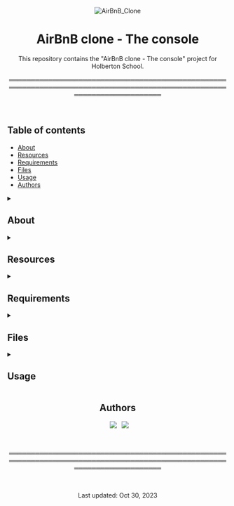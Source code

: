 <div align="center">

![AirBnB_Clone](https://github.com/Nitsu47/holbertonschool-AirBnB_clone/assets/135637506/5a5595cc-8f00-4613-9834-78b2b19f4015)

</div>

<div align="center">
  
<h1> AirBnB clone - The console </h1>

This repository contains the "AirBnB clone - The console" project for Holberton School.

</div>

<div align="center">

════════════════════════════════════════════════════════════════════════════════════════════════════════════════════════
</div>

<br>

## Table of contents
* [About](#about)
* [Resources](#resources)
* [Requirements](#requirements)
* [Files](#files)
* [Usage](#usage)
* [Authors](#authors)

<details>
<summary><h2>About</h2></summary>

The project its part of a greater project about construct our own AirBnB Clone to learn a get deeper into Python lenguage. In this repository, you can find a basic console for the web in where we do:
* The Console
* Web Static
* MySQL Storage
* Web framework - templating
* RESTful API
* Web dynamic
This objective is given us by Holberton School as a pair programming project of the second trimester.

</details>

<details>
<summary><h2>Resources</h2></summary>

<h3>Concepts</h3>
  
* <a href="https://intranet.hbtn.io/concepts/66" target="blank">Python packages</a>

* <a href="https://intranet.hbtn.io/concepts/74" target="blank">AirBnB clone</a>

<h3>Videos</h3>
  
* <a href="https://www.youtube.com/watch?v=QTwmCB_AWqI" target="blank">Overview</a>

* <a href="https://www.youtube.com/watch?v=jeJwRB33YNg" target="blank">The Console</a>

* <a href="https://www.youtube.com/watch?v=ZwCD8cNZk9U" target="blank">ORM</a>

* <a href="https://www.youtube.com/watch?v=LrQhULlFJdU" target="blank">RESTful API</a>

<h3>HBNB Playlist</h3>
  
* <a href="https://www.youtube.com/playlist?list=PLlLHfkTcnvmPOp6jv_89tRpJUMFrP-Wbi" target="blank">HBNB videos</a>

<h3>Concepts to learn</h3>
  
* <a href="https://docs.python.org/3.4/library/unittest.html#module-unittest" target="blank">Unittest</a>

* Python packages concept page

* Serialization/Deserialization

* `*args, **kwargs`

* `datetime`

</details>

<details>
<summary><h2>Requirements</h2></summary>

<h2>Python Scripts</h2>

* Allowed editors: vi, vim, emacs
* All your files will be interpreted/compiled on Ubuntu 20.04 LTS using python3 (version 3.8.5)
* All your files should end with a new line
* The first line of all your files should be exactly #!/usr/bin/python3
* A README.md file, at the root of the folder of the project, is mandatory
* Your code should use the pycodestyle (version 2.7.*)
* All your files must be executable
* The length of your files will be tested using wc
* All your modules should have a documentation (python3 -c 'print(__import__("my_module").__doc__)')
* All your classes should have a documentation (python3 -c 'print(__import__("my_module").MyClass.__doc__)')
* All your functions (inside and outside a class) should have a documentation (python3 -c 'print(__import__("my_module").my_function.__doc__)' and python3 -c 'print(__import__("my_module").MyClass.my_function.__doc__)')
* A documentation is not a simple word, it’s a real sentence explaining what’s the purpose of the module, class or method (the length of it will be verified)

<h2>Python Unit Tests</h2>

* Allowed editors: vi, vim, emacs
* All your files should end with a new line
* All your test files should be inside a folder tests
* You have to use the unittest module
* All your test files should be python files (extension: .py)
* All your test files and folders should start by test_
* Your file organization in the tests folder should be the same as your project
e.g., For models/base_model.py, unit tests must be in: tests/test_models/test_base_model.py
e.g., For models/user.py, unit tests must be in: tests/test_models/test_user.py
* All your tests should be executed by using this command: python3 -m unittest discover tests
* You can also test file by file by using this command: python3 -m unittest tests/test_models/test_base_model.py
* All your modules should have a documentation (python3 -c 'print(__import__("my_module").__doc__)')
* All your classes should have a documentation (python3 -c 'print(__import__("my_module").MyClass.__doc__)')
* All your functions (inside and outside a class) should have a documentation (python3 -c 'print(__import__("my_module").my_function.__doc__)' and python3 -c 'print(__import__("my_module").*MyClass.my_function.__doc__)')
* We strongly encourage you to work together on test cases, so that you don’t miss any edge case

</details>

<details>
<summary><h2>Files</h2></summary>
        
|Out Folders|
|---|
|[console.py](#console.py): The command-line interpreter for interacting with the AirBnB clone project. It allows users to manage and interact with the project's data and models through a command-line interface|
|[models](#models): contains all the basic models|
|[tests](#tests): Contains tests for the console and models|

|In "models" folder:|
|---|
|[engine](#engine): Contains essential modules for data storage and retrieval, including 'file_storage.py'|
|[amenity.py](#amenity.py): Amenity model, which represents the services or amenities available in a rental property. It includes attributes for features such as a pool, Wi-Fi access, and parking facilities.|
|[base_model.py](#base_model.py): Provides common attributes and methods that are inherited by other models, facilitating data management|
|[city.py](#city.py): City model in which we can establish the city in where the rental property is. ex: New York|
|[place.py](#place.py): Place model in which we can establish the city in where the rental property is. ex: EE.UU|
|[review.py](#review.py): Review model to stablish the reviews sections of a publication|
|[state.py](#state.py): State model to establish the State in where the rental property is. ex: Florida|
|[user.py](#user.py): User model to establish a User for the Publicator or the possible Buyer|

|In "engine" folder inside "models"|
|---|
|[file_storage.py](#file_storage.py): Responsible for storing and retrieving data|

<a name="models"></a>
<a href="https://github.com/Nitsu47/holbertonschool-AirBnB_clone/tree/master/models"></a>
<a name="tests"></a>
<a href="https://github.com/Nitsu47/holbertonschool-AirBnB_clone/tree/master/models/engine"></a>
<a name="console.py"></a>
<a href="https://github.com/Nitsu47/holbertonschool-AirBnB_clone/blob/master/console.py"></a>
<a name="engine"></a>
<a href="https://github.com/Nitsu47/holbertonschool-AirBnB_clone/tree/master/models/engine"></a>
<a name="amenity.py"></a>
<a href="https://github.com/Nitsu47/holbertonschool-AirBnB_clone/blob/master/models/amenity.py"></a>
<a name="base_model.py"></a>
<a href="https://github.com/Nitsu47/holbertonschool-AirBnB_clone/blob/master/models/base_model.py"></a>
<a name="city.py"></a>
<a href="https://github.com/Nitsu47/holbertonschool-AirBnB_clone/blob/master/models/city.py"></a>
<a name="place.py"></a>
<a href="https://github.com/Nitsu47/holbertonschool-AirBnB_clone/blob/master/models/place.py"></a>
<a name="review.py"></a>
<a href="https://github.com/Nitsu47/holbertonschool-AirBnB_clone/blob/master/models/review.py"></a>
<a name="state.py"></a>
<a href="https://github.com/Nitsu47/holbertonschool-AirBnB_clone/blob/master/models/state.py"></a>
<a name="user.py"></a>
<a href="https://github.com/Nitsu47/holbertonschool-AirBnB_clone/blob/master/models/user.py"></a>
<a name="file_storage.py"></a>
<a href="https://github.com/Nitsu47/holbertonschool-AirBnB_clone/blob/master/models/engine/file_storage.py"></a>

</details>

<details>
<summary><h2>Usage</h2></summary>

For the first, if you doesn´t have installed yet 'git', write this command:
```
sudo apt-get install git
```
For the next, clone this repository with:
```
git clone https://github.com/Nitsu47/holbertonschool-AirBnB_clone.git
```
Now, to execute the console, put:
```
./console.py
```
After it you can view the prompt '(hbnb)' and star to put commands!!

<h2>Here you have a list of the aviable commands:</h2>

quit and EOF - these commands exit the console.

help - displays the list of commands to read help. If you use ```help command_name``` it displays the help for the specified command.

create - when you put ```create class_name``` it creates an instance for the specified class and prints it´s id.

destroy - when you put ```destroy class_name instance_id``` it deletes the specified instance based on the class name and instance id.

show - when you put ```show class_name instance_id``` it shows (prints) the string representation of the respective instance based on the class name and instance id.

all - when you put ```all class_name``` it prints the string representation of all instances of the respective specified class.

update - when you put ```update class_name instance_id attribute "value"``` updates an specified attribute based on the class name and instance id

</details>

<div align="center">

## Authors
  
&ensp;[<img src="https://img.shields.io/badge/Nitsu47-%23121011.svg?style=for-the-badge&logo=github&logoColor=white">](https://github.com/Nitsu47)
&ensp;[<img src="https://img.shields.io/badge/LuciaPuppo897-%23121011.svg?style=for-the-badge&logo=github&logoColor=white">](https://github.com/LuciaPuppo897)

<br>

════════════════════════════════════════════════════════════════════════════════════════════════════════════════════════

<br>

Last updated: Oct 30, 2023
